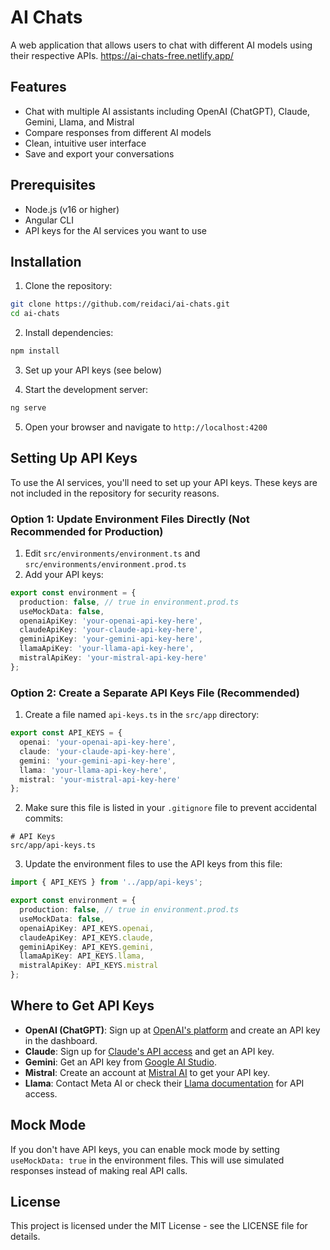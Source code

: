 # AI Chats

A web application that allows users to chat with different AI models using their respective APIs.
https://ai-chats-free.netlify.app/

## Features

- Chat with multiple AI assistants including OpenAI (ChatGPT), Claude, Gemini, Llama, and Mistral
- Compare responses from different AI models
- Clean, intuitive user interface
- Save and export your conversations

## Prerequisites

- Node.js (v16 or higher)
- Angular CLI
- API keys for the AI services you want to use

## Installation

1. Clone the repository:
```bash
git clone https://github.com/reidaci/ai-chats.git
cd ai-chats
```

2. Install dependencies:
```bash
npm install
```

3. Set up your API keys (see below)

4. Start the development server:
```bash
ng serve
```

5. Open your browser and navigate to `http://localhost:4200`

## Setting Up API Keys

To use the AI services, you'll need to set up your API keys. These keys are not included in the repository for security reasons.

### Option 1: Update Environment Files Directly (Not Recommended for Production)

1. Edit `src/environments/environment.ts` and `src/environments/environment.prod.ts`
2. Add your API keys:

```typescript
export const environment = {
  production: false, // true in environment.prod.ts
  useMockData: false,
  openaiApiKey: 'your-openai-api-key-here',
  claudeApiKey: 'your-claude-api-key-here',
  geminiApiKey: 'your-gemini-api-key-here',
  llamaApiKey: 'your-llama-api-key-here',
  mistralApiKey: 'your-mistral-api-key-here'
};
```

### Option 2: Create a Separate API Keys File (Recommended)

1. Create a file named `api-keys.ts` in the `src/app` directory:

```typescript
export const API_KEYS = {
  openai: 'your-openai-api-key-here',
  claude: 'your-claude-api-key-here',
  gemini: 'your-gemini-api-key-here',
  llama: 'your-llama-api-key-here',
  mistral: 'your-mistral-api-key-here'
};
```

2. Make sure this file is listed in your `.gitignore` file to prevent accidental commits:

```
# API Keys
src/app/api-keys.ts
```

3. Update the environment files to use the API keys from this file:

```typescript
import { API_KEYS } from '../app/api-keys';

export const environment = {
  production: false, // true in environment.prod.ts
  useMockData: false,
  openaiApiKey: API_KEYS.openai,
  claudeApiKey: API_KEYS.claude,
  geminiApiKey: API_KEYS.gemini,
  llamaApiKey: API_KEYS.llama,
  mistralApiKey: API_KEYS.mistral
};
```

## Where to Get API Keys

- **OpenAI (ChatGPT)**: Sign up at [OpenAI's platform](https://platform.openai.com/signup) and create an API key in the dashboard.
- **Claude**: Sign up for [Claude's API access](https://www.anthropic.com/product) and get an API key.
- **Gemini**: Get an API key from [Google AI Studio](https://makersuite.google.com/app/apikey).
- **Mistral**: Create an account at [Mistral AI](https://mistral.ai/) to get your API key.
- **Llama**: Contact Meta AI or check their [Llama documentation](https://ai.meta.com/llama/) for API access.

## Mock Mode

If you don't have API keys, you can enable mock mode by setting `useMockData: true` in the environment files. This will use simulated responses instead of making real API calls.



## License

This project is licensed under the MIT License - see the LICENSE file for details.
